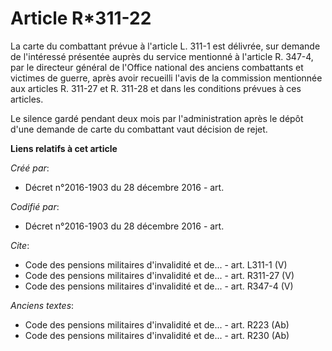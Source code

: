 # Article R*311-22

La carte du combattant prévue à l'article L. 311-1 est délivrée, sur demande de l'intéressé présentée auprès du service
mentionné à l'article R. 347-4, par le directeur général de l'Office national des anciens combattants et victimes de guerre,
après avoir recueilli l'avis de la commission mentionnée aux articles R. 311-27 et R. 311-28 et dans les conditions prévues à
ces articles.

Le silence gardé pendant deux mois par l'administration après le dépôt d'une demande de carte du combattant vaut décision de
rejet.

**Liens relatifs à cet article**

_Créé par_:

  - Décret n°2016-1903 du 28 décembre 2016 - art.

_Codifié par_:

  - Décret n°2016-1903 du 28 décembre 2016 - art.

_Cite_:

  - Code des pensions militaires d'invalidité et de... - art. L311-1 (V)
  - Code des pensions militaires d'invalidité et de... - art. R311-27 (V)
  - Code des pensions militaires d'invalidité et de... - art. R347-4 (V)

_Anciens textes_:

  - Code des pensions militaires d'invalidité et de... - art. R223 (Ab)
  - Code des pensions militaires d'invalidité et de... - art. R230 (Ab)
